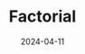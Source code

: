 ---  
layout: startup_page  
title: "Factorial"  
id: "factorialhr.com"  
permalink: "/factorialfactorialhr.com04112024/"  
website: "https://factorialhr.com/"  
funding_round: ""  
funding_amount: "$80M"  
investors: "General Catalyst"  
about: "Factorial provides an HR platform that automates processes ranging from core HR to expense management. It operates across Europe, the US, and Latin America, offering a comprehensive solution for businesses of all sizes. The platform aims to streamline HR operations and improve efficiency for its clients."  
markets: "HR Tech, SaaS, Software Development"  
hq: "Barcelona, Catalonia, Spain"  
founded_year: "2016"  
linkedin: "https://www.linkedin.com/company/factorialhr"  
twitter: "https://twitter.com/factorialusa"  
instagram: ""  
facebook: "https://www.facebook.com/100064908455810"  
crunchbase: "https://www.crunchbase.com/organization/factorial-1ad8"  
pitchbook: "https://pitchbook.com/profiles/company/182755-36"  

date_display: "11-Apr-2024"  
date: "2024-04-11"

# SEO Optimization  
meta_title: "Factorial -  Funding ($80M)"  
meta_description: "Factorial, Factorial provides an HR platform that automates processes ranging from core HR to expense management. It operates across Europe, the US, and Latin Am..."  
meta_keywords: "Factorial, HR Tech, SaaS, Software Development,  funding"  
canonical_url: "https://startup.projectstartups.com/factorialfactorialhr.com04112024/"  
---